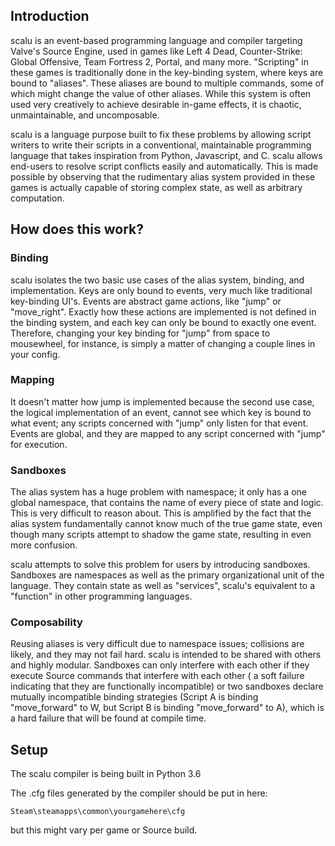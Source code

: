## Introduction

scalu is an event-based programming language and compiler targeting Valve's Source Engine, used in games like Left 4 Dead, Counter-Strike: Global Offensive, Team Fortress 2, Portal, and many more. "Scripting" in these games is traditionally done in the key-binding system, where keys are bound to "aliases". These aliases are bound to multiple commands, some of which might change the value of other aliases. While this system is often used very creatively to achieve desirable in-game effects, it is chaotic, unmaintainable, and uncomposable.

scalu is a language purpose built to fix these problems by allowing script writers to write their scripts in a conventional, maintainable programming language that takes inspiration from Python, Javascript, and C. scalu allows end-users to resolve script conflicts easily and automatically. This is made possible by observing that the rudimentary alias system provided in these games is actually capable of storing complex state, as well as arbitrary computation.

## How does this work?


### Binding
scalu isolates the two basic use cases of the alias system, binding, and implementation. Keys are only bound to events, very much like traditional key-binding UI's. Events are abstract game actions, like "jump" or "move_right". Exactly how these actions are implemented is not defined in the binding system, and each key can only be bound to exactly one event. Therefore, changing your key binding for "jump" from space to mousewheel, for instance, is simply a matter of changing a couple lines in your config.


### Mapping
It doesn't matter how jump is implemented because the second use case, the logical implementation of an event, cannot see which key is bound to what event; any scripts concerned with "jump" only listen for that event. Events are global, and they are mapped to any script concerned with "jump" for execution.


### Sandboxes
The alias system has a huge problem with namespace; it only has a one global namespace, that contains the name of every piece of state and logic. This is very difficult to reason about. This is amplified by the fact that the alias system fundamentally cannot know much of the true game state, even though many scripts attempt to shadow the game state, resulting in even more confusion.

scalu attempts to solve this problem for users by introducing sandboxes. Sandboxes are namespaces as well as the primary organizational unit of the language. They contain state as well as "services", scalu's equivalent to a "function" in other programming languages.

### Composability
Reusing aliases is very difficult due to namespace issues; collisions are likely, and they may not fail hard. scalu is intended to be shared with others and highly modular. Sandboxes can only interfere with each other if they execute Source commands that interfere with each other ( a soft failure indicating that they are functionally incompatible) or two sandboxes declare mutually incompatible binding strategies (Script A is binding "move_forward" to W, but Script B is binding "move_forward" to A), which is a hard failure that will be found at compile time.

## Setup

The scalu compiler is being built in Python 3.6

The .cfg files generated by the compiler should be put in here:

```
Steam\steamapps\common\yourgamehere\cfg
```

but this might vary per game or Source build.

